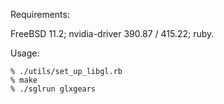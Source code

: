 Requirements:

FreeBSD 11.2; nvidia-driver 390.87 / 415.22; ruby.

Usage:

```
% ./utils/set_up_libgl.rb
% make
% ./sglrun glxgears
```
